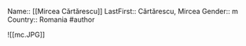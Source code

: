 Name:: [[Mircea Cǎrtǎrescu]]
LastFirst:: Cǎrtǎrescu, Mircea
Gender:: m
Country:: Romania
#author

![[mc.JPG]]